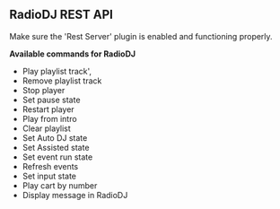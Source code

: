 ## RadioDJ REST API
Make sure the 'Rest Server' plugin is enabled and functioning properly.

**Available commands for RadioDJ**

* Play playlist track',
* Remove playlist track
* Stop player
* Set pause state
* Restart player
* Play from intro
* Clear playlist
* Set Auto DJ state
* Set Assisted state
* Set event run state
* Refresh events
* Set input state
* Play cart by number
* Display message in RadioDJ